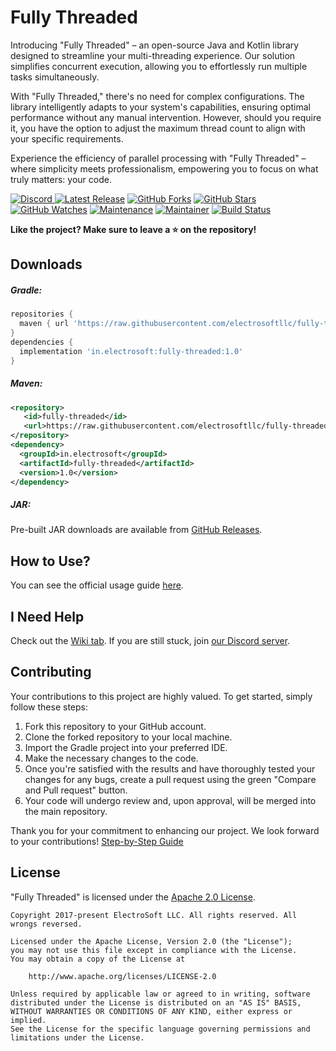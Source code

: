 # Fully Threaded

Introducing "Fully Threaded" – an open-source Java and Kotlin library designed to streamline your multi-threading
experience. Our solution simplifies concurrent execution, allowing you to effortlessly run multiple tasks
simultaneously.

With "Fully Threaded," there's no need for complex configurations. The library intelligently adapts to your system's
capabilities, ensuring optimal performance without any manual intervention. However, should you require it, you have the
option to adjust the maximum thread count to align with your specific requirements.

Experience the efficiency of parallel processing with "Fully Threaded" – where simplicity meets professionalism,
empowering you to focus on what truly matters: your code.

[ ![Discord](https://canary.discordapp.com/api/guilds/729950513352933386/widget.png) ](https://discord.gg/jsSGFeR)
[ ![Latest Release](https://img.shields.io/badge/Latest%20Release-1.0-orange)](https://github.com/electrosoftllc/fully-threaded/releases/tag/1.0)
[ ![GitHub Forks](https://img.shields.io/github/forks/electrosoftllc/fully-threaded.svg?style=social&label=Fork&maxAge=2592000)](https://github.com/electrosoftllc/fully-threaded/network)
[ ![GitHub Stars](https://img.shields.io/github/stars/electrosoftllc/fully-threaded.svg?style=social&label=Star&maxAge=2592000)](https://github.com/electrosoftllc/fully-threaded/stargazers)
[ ![GitHub Watches](https://img.shields.io/github/watchers/electrosoftllc/fully-threaded.svg?style=social&label=Watch&maxAge=2592000)](https://github.com/electrosoftllc/fully-threaded/watchers)
[ ![Maintenance](https://img.shields.io/badge/Maintained%3F-yes-green.svg)](https://github.com/electrosoftllc/fully-threaded/graphs/commit-activity)
[ ![Maintainer](https://img.shields.io/badge/Maintainer-ElectroSoft-blue)](https://github.com/electrosoftllc)
[ ![Build Status](https://circleci.com/gh/electrosoftllc/fully-threaded.svg?style=svg "Build Status")](https://github.com/electrosoftllc/fully-threaded)

**Like the project? Make sure to leave a ⭐ on the repository!**

## Downloads

##### Gradle:

```gradle
repositories {
  maven { url 'https://raw.githubusercontent.com/electrosoftllc/fully-threaded/master/repo/' }
}
dependencies {
  implementation 'in.electrosoft:fully-threaded:1.0'
}
```

##### Maven:

```xml
<repository>
   <id>fully-threaded</id>
   <url>https://raw.githubusercontent.com/electrosoftllc/fully-threaded/master/repo/</url>
</repository>
<dependency>
  <groupId>in.electrosoft</groupId>
  <artifactId>fully-threaded</artifactId>
  <version>1.0</version>
</dependency>
```

##### JAR:

Pre-built JAR downloads are available from [GitHub Releases](https://github.com/electrosoftllc/fully-threaded/releases).

## How to Use?

You can see the official usage guide [here](https://github.com/electrosoftllc/fully-threaded/wiki/Usage-Examples).

## I Need Help

Check out the [Wiki tab](https://github.com/electrosoftllc/fully-threaded/wiki). If you are still stuck,
join [our Discord server](https://discord.gg/jsSGFeR).

## Contributing

Your contributions to this project are highly valued. To get started, simply follow these steps:

1. Fork this repository to your GitHub account.
2. Clone the forked repository to your local machine.
3. Import the Gradle project into your preferred IDE.
4. Make the necessary changes to the code.
5. Once you're satisfied with the results and have thoroughly tested your changes for any bugs, create a pull request
   using the green "Compare and Pull request" button.
6. Your code will undergo review and, upon approval, will be merged into the main repository.

Thank you for your commitment to enhancing our project. We look forward to your contributions!
[Step-by-Step Guide](https://github.com/electrosoftllc/fully-threaded/wiki/Contribution-Guide)

## License

"Fully Threaded" is licensed under
the [Apache 2.0 License](https://github.com/electrosoftllc/fully-threaded/wiki/License).

```
Copyright 2017-present ElectroSoft LLC. All rights reserved. All wrongs reversed.

Licensed under the Apache License, Version 2.0 (the "License");
you may not use this file except in compliance with the License.
You may obtain a copy of the License at

    http://www.apache.org/licenses/LICENSE-2.0

Unless required by applicable law or agreed to in writing, software
distributed under the License is distributed on an "AS IS" BASIS,
WITHOUT WARRANTIES OR CONDITIONS OF ANY KIND, either express or implied.
See the License for the specific language governing permissions and
limitations under the License.
```
